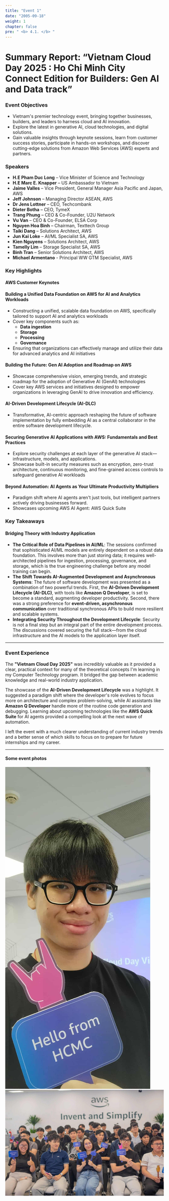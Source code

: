 ```yaml
---
title: "Event 1"
date: "2005-09-18"
weight: 1
chapter: false
pre: " <b> 4.1. </b> "
---
```


# Summary Report: “Vietnam Cloud Day 2025 : Ho Chi Minh City Connect Edition for Builders: Gen AI and Data track”

### Event Objectives

- Vietnam's premier technology event, bringing together businesses, builders, and leaders to harness cloud and AI innovation.
- Explore the latest in generative AI, cloud technologies, and digital solutions.
- Gain valuable insights through keynote sessions, learn from customer success stories, participate in hands-on workshops, and discover cutting-edge solutions from Amazon Web Services (AWS) experts and partners.

### Speakers

- **H.E Pham Duc Long** – Vice Minister of Science and Technology
- **H.E Marc E. Knapper** – US Ambassador to Vietnam
- **Jaime Valles** – Vice President, General Manager Asia Pacific and Japan, AWS
- **Jeff Johnson** – Managing Director ASEAN, AWS
- **Dr Jens Lottner** – CEO, Techcombank
- **Dieter Botha** – CEO, TymeX
- **Trang Phung** – CEO & Co-Founder, U2U Network
- **Vu Van** – CEO & Co-Founder, ELSA Corp
- **Nguyen Hoa Binh** – Chairman, Texttech Group
- **Taiki Dang** – Solutions Architect, AWS 
- **Jun Kai Loke** – AI/ML Specialist SA, AWS
- **Kien Nguyens** – Solutions Architect, AWS
- **Tamelly Lim** – Storage Specialist SA, AWS 
- **Binh Tran** – Senior Solutions Architect, AWS 
- **Michael Armentano** - Principal WW GTM Specialist, AWS

### Key Highlights

#### AWS Customer Keynotes

#### Building a Unified Data Foundation on AWS for AI and Analytics Workloads

- Constructing a unified, scalable data foundation on AWS, specifically tailored to support AI and analytics workloads
- Cover key components such as: 
    + **Data ingestion**
    + **Storage**
    + **Processing**
    + **Governance**
- Ensuring that organizations can effectively manage and utilize their data for advanced analytics and AI initiatives

#### Building the Future: Gen AI Adoption and Roadmap on AWS

- Showcase comprehensive vision, emerging trends, and strategic roadmap for the adoption of Generative AI (GenAI) technologies
- Cover key AWS services and initiatives designed to empower organizations in leveraging GenAI to drive innovation and efficiency.

#### AI-Driven Development Lifecycle (AI-DLC)

- Transformative, AI-centric approach reshaping the future of software implementation by fully embedding AI as a central collaborator in the entire software development lifecycle.

#### Securing Generative AI Applications with AWS: Fundamentals and Best Practices

- Explore security challenges at each layer of the generative AI stack—infrastructure, models, and applications.
- Showcase built-in security measures such as encryption, zero-trust architecture, continuous monitoring, and fine-grained access controls to safeguard generative AI workloads

#### Beyond Automation: AI Agents as Your Ultimate Productivity Multipliers

- Paradigm shift where AI agents aren't just tools, but intelligent partners actively driving businesses forward.
- Showcases upcoming AWS AI Agent: AWS Quick Suite

### Key Takeaways

#### Bridging Theory with Industry Application
- **The Critical Role of Data Pipelines in AI/ML**: The sessions confirmed that sophisticated AI/ML models are entirely dependent on a robust data foundation. This involves more than just storing data; it requires well-architected pipelines for ingestion, processing, governance, and storage, which is the true engineering challenge before any model training can begin.
- **The Shift Towards AI-Augmented Development and Asynchronous Systems**: The future of software development was presented as a combination of two powerful trends. First, the **AI-Driven Development Lifecycle (AI-DLC)**, with tools like **Amazon Q Developer**, is set to become a standard, augmenting developer productivity. Second, there was a strong preference for **event-driven, asynchronous communication** over traditional synchronous APIs to build more resilient and scalable systems.
- **Integrating Security Throughout the Development Lifecycle**: Security is not a final step but an integral part of the entire development process. The discussions covered securing the full stack—from the cloud infrastructure and the AI models to the application layer itself.

***

### Event Experience

The **"Vietnam Cloud Day 2025"** was incredibly valuable as it provided a clear, practical context for many of the theoretical concepts I'm learning in my Computer Technology program. It bridged the gap between academic knowledge and real-world industry application.

The showcase of the **AI-Driven Development Lifecycle** was a highlight. It suggested a paradigm shift where the developer's role evolves to focus more on architecture and complex problem-solving, while AI assistants like **Amazon Q Developer** handle more of the routine code generation and debugging. Learning about upcoming technologies like the **AWS Quick Suite** for AI agents provided a compelling look at the next wave of automation.

I left the event with a much clearer understanding of current industry trends and a better sense of which skills to focus on to prepare for future internships and my career. 

***

#### Some event photos
![Selfie](/images/4-Event/SelfieCD.jpg)
![Group picture](/images/4-Event/GroupCD.jpg)